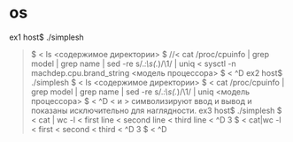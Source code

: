 # os

ex1
host$ ./simplesh
> $
< ls
> <содержимое директории>
> $
//< cat /proc/cpuinfo | grep model | grep name | sed -re s/.*:\s(.*)/\1/ | uniq
< sysctl -n machdep.cpu.brand_string
> <модель процессора>
> $
< ^D
ex2
host$ ./simplesh
> $
< ls
> <содержимое директории>
> $
< cat /proc/cpuinfo | grep model | grep name | sed -re s/.*:\s(.*)/\1/ | uniq
> <модель процессора>
> $
< ^D
< и > символизируют ввод и вывод и показаны исключительно для наглядности.
ex3
host$ ./simplesh
> $
< cat | wc -l
< first line
< second line
< third line
< ^D
> 3
> $
< cat|wc -l
< first
< second
< third
< ^D
> 3
> $
< ^D

